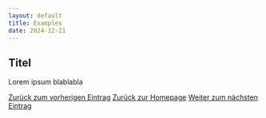 ```yaml
---
layout: default
title: Examples
date: 2024-12-21
---
```


## Titel

Lorem ipsum blablabla

[Zurück zum vorherigen Eintrag](URL)   [Zurück zur Homepage](https://piaspios.github.io/datenformate/)   [Weiter zum nächsten Eintrag](URL)
